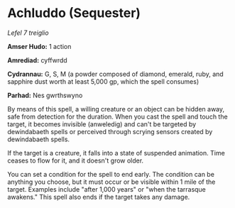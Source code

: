 # Achluddo (Sequester)

*Lefel 7 treiglio*

**Amser Hudo:** 1 action

**Amrediad:** cyffwrdd

**Cydrannau:** G, S, M (a powder composed of diamond, emerald, ruby, and sapphire dust worth at least 5,000 gp, which the spell consumes)

**Parhad:** Nes gwrthswyno

By means of this spell, a willing creature or an object can be hidden away, safe from detection for the duration. When you cast the spell and touch the target, it becomes invisible (anweledig) and can't be targeted by dewindabaeth spells or perceived through scrying sensors created by dewindabaeth spells.

If the target is a creature, it falls into a state of suspended animation. Time ceases to flow for it, and it doesn't grow older.

You can set a condition for the spell to end early. The condition can be anything you choose, but it must occur or be visible within 1 mile of the target. Examples include "after 1,000 years" or "when the tarrasque awakens." This spell also ends if the target takes any damage.